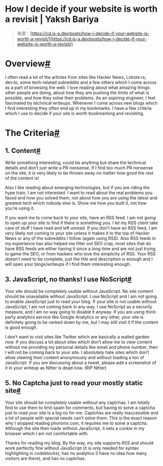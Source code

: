 <!--yml
category: 未分类
date: 2024-05-27 14:35:45
-->

# How I decide if your website is worth a revisit | Yaksh Bariya

> 来源：[https://cd.is-a.dev/posts/how-i-decide-if-your-website-is-worth-a-revisit/](https://cd.is-a.dev/posts/how-i-decide-if-your-website-is-worth-a-revisit/)

# Overview[#](#overview)

I often read a lot of the articles from sites like Hacker News, Lobste.rs, dev.to, some tech-related subreddits and a few others which I come across as a part of browsing the web. I love reading about what amazing things other people are doing, about how they are pushing the limits of what is possible, and how they solve their problems. As an aspiring engineer, I feel fascinated by technical writeups. Whenever I come across new blogs which I find interesting they often end up in my bookmarks. I have a few criteria which I use to decide if your site is worth bookmarking and revisiting.

# The Criteria[#](#the-criteria)

## 1\. **Content**[#](#1-content)

Write something interesting, could be anything but share the technical details and don’t just write a PR nonsense. If I find too much PR nonsense on the site, it is very likely to be thrown away no matter how good the rest of the content is!

Also I like reading about emerging technologies, but if you are riding the hype train, I am not interested. I want to read about the real problems you faced and how you solved them, not about how you are using the latest and greatest tech which nobody else is. Show me how you built it, not how you’re using it.

If you want me to come back to your site, have an RSS feed. I am not going to open up your site to find if there is something you. I let my RSS client take care of stuff I have read and left unread. If you don’t have an RSS feed, I am very likely not coming to your site unless it makes it to the top of Hacker News or any of the subreddits I follow (again using RSS). Also RSS feeds in my experience has also helped me filter out SEO crap, most sites that do have RSS feeds are either having it since a long time and are not just trying to game the SEO, or from hackers who love the simplicity of RSS. Your RSS doesn’t need to be complete, just the title and description is enough and I will open your blogs/writeups if I find them interesting enough.

## 3\. **JavaScript, no thanks! I use NoScript**[#](#3-javascript-no-thanks-i-use-noscript)

Your site should be completely usable without JavaScript. No site content should be unavailable without JavaScript. I use NoScript and I am not going to enable JavaScript just to read your blog. If your site is not usable without JavaScript, I am not coming back in any way. I use NoScript as a security measure, and I am no way going to disable it anyway. If you are using third-party analytics service like Google Analytics or any other, your site is definitely going to be ranked down by me, but I may still visit it if the content is good enough.

I don’t want to visit sites like Twitter which are basically a walled garden now. If you discuss a lot about sites which don’t allow me to view content without me providing my personal details like email and phone number, then I will not be coming back to your site. I absolutely hate sites which don’t allow viewing their content anonymously and without loading a ton of JavaScript. If you are discussing about a tweet, please add a screenshot of it in your writeup as Nitter is dead now. (RIP Nitter)

## 5\. **No Captcha just to read your mostly static site**[#](#5-no-captcha-just-to-read-your-mostly-static-site)

Your site should be completely usable without any captchas. I am totally find to use them to limit spam for comments, but having to solve a captcha just to read your site is a big no for me. Captchas are really inaccessible and a lot of people with special needs can’t solve them. This is the exact reason why I stopped reading phoronix.com, it requires me to solve a captcha. Although the site then loads without JavaScript, it sets a cookie in my browser which I am not comfortable with.

Thanks for reading my blog. By the way, my site supports RSS and should work perfectly fine without JavaScript (it is only needed for syntax highlighting in codeblocks), has no analytics (I have no idea how many visitors are there), and has no captchas.